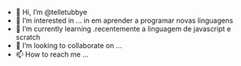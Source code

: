 - 👋 Hi, I’m @telletubbye
- 👀 I’m interested in ... in em aprender a programar novas linguagens
- 🌱 I’m currently learning .recentemente a linguagem de javascript e scratch
- 💞️ I’m looking to collaborate on ...
- 📫 How to reach me ...

<!---
telletubbye/telletubbye is a ✨ special ✨ repository because its `README.md` (this file) appears on your GitHub profile.
You can click the Preview link to take a look at your changes.
--->
